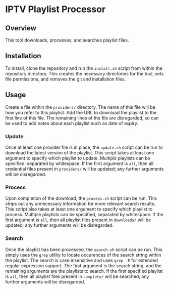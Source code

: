 # IPTV Playlist Processor


## Overview

This tool downloads, processes, and searches playlist files.


## Installation

To install, clone the repository and run the `install.sh` script from within the repository directory. This creates the necessary directories for the tool, sets file permissions, and removes the git and installation files.


## Usage

Create a file within the `providers/` directory. The name of this file will be how you refer to this playlist. Add the URL to download the playlist to the first line of this file. The remaining lines of the file are disregarded, so can be used to add notes about each playlist such as date of expiry.


### Update

Once at least one provider file is in place, the `update.sh` script can be run to download the latest version of the playlist. This script takes at least one argument to specify which playlist to update. Multiple playlists can be specified, separated by whitespace. If the first argument is `all`, then all credential files present in `providers/` will be updated; any further arguments will be disregarded.


### Process

Upon completion of the download, the `process.sh` script can be run. This strips out any unnecessary information for more relevant search results. This script also takes at least one argument to specify which playlist to process. Multiple playlists can be specified, separated by whitespace. If the first argument is `all`, then all playlist files present in `downloads/` will be updated; any further arguments will be disregarded.


### Search

Once the playlist has been processed, the `search.sh` script can be run. This simply uses the `grep` utility to locate occurences of the search string within the playlist. The search is case insensitive and uses `grep -E` for extended regular expression support. The first argument is the search string, and the remaining arguments are the playlists to search. If the first specified playlist is `all`, then all playlist files present in `complete/` will be searched; any further arguments will be disregarded.
